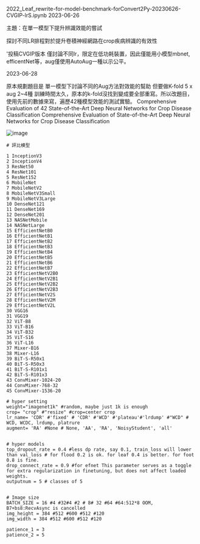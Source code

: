2022_Leaf_rewrite-for-model-benchmark-forConvert2Py-20230626-CVGIP-lrS.ipynb
2023-06-26

主題：在單一模型下提升辨識效能的嘗試

探討不同LR排程對於提升卷積神經網路在crop疾病辨識的有效性

'投稿CVGIP版本 僅討論不同lr，限定在低功耗裝置，因此僅能用小模型mbnet, efficentNet等，aug僅使用AutoAug一種以示公平。

2023-06-28

原本規劃題目是 單一模型下討論不同的Aug方法對效能的幫助 但要做K-fold 5 x aug 2~4種 訓練時間太久，原本的k-fold沒找到變成要全部重寫。所以改題目，使用先前的數據來寫，遍歷42種模型效能的測試實驗。 Comprehensive Evaluation of 42 State-of-the-Art Deep Neural Networks for Crop Disease Classification Comprehensive Evaluation of State-of-the-Art Deep Neural Networks for Crop Disease Classification

![image](https://github.com/user-attachments/assets/0c6f38a7-4f17-4c01-bae0-78dee044ef00)


```
# 評比模型

1 InceptionV3
2 InceptionV4
3 ResNet50
4 ResNet101
5 ResNet152
6 MobileNet
7 MobileNetV2
8 MobileNetV3Small
9 MobileNetV3Large
10 DenseNet121
11 DenseNet169
12 DenseNet201
13 NASNetMobile
14 NASNetLarge
15 EfficientNetB0
16 EfficientNetB1
17 EfficientNetB2
18 EfficientNetB3
19 EfficientNetB4
20 EfficientNetB5
21 EfficientNetB6
22 EfficientNetB7
23 EfficientNetV2B0
24 EfficientNetV2B1
25 EfficientNetV2B2
26 EfficientNetV2B3
27 EfficientNetV2S
28 EfficientNetV2M
29 EfficientNetV2L
30 VGG16
31 VGG19
32 ViT-B8
33 ViT-B16
34 ViT-B32
35 ViT-S16
36 ViT-L16
37 Mixer-B16
38 Mixer-L16
39 BiT-S-R50x1
40 BiT-S-R50x3
41 BiT-S-R101x1
42 BiT-S-R101x3
43 ConvMixer-1024-20
44 ConvMixer-768-32
45 ConvMixer-1536-20
```



```
# hyper setting
weight="imagenet1k" #random, maybe just 1k is enough
crop= "crop" #"resize" #crop=center crop
lr_name= 'CDR' #'fixed' # 'CDR' #'WCD' #'plateau'#'lrdump' #"WCD" # WCD, WCDC, lrdump, platrure
augment= 'RA' #None # None, 'AA', 'RA', 'NoisyStudent', 'all'


# hyper models
top_dropout_rate = 0.4 #less dp rate, say 0.1, train_loss will lower than val_loss # for flood 0.2 is ok. for leaf 0.4 is better. for foot 0.8 is fine.
drop_connect_rate = 0.9 #for efnet This parameter serves as a toggle for extra regularization in finetuning, but does not affect loaded weights.
outputnum = 5 # classes of 5


# Image size
BATCH_SIZE = 16 #4 #32#4 #2 # 8# 32 #64 #64:512*8 OOM, B7+bs8:RecvAsync is cancelled
img_height = 384 #512 #600 #512 #120
img_width = 384 #512 #600 #512 #120

patience_1 = 3
patience_2 = 5
```
